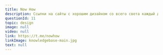 ```yaml
---
title: Now How
description: Ссылки на сайты с хорошим дизайном со всего света каждый день. Great design websites from all over the world every day. Feedback & links to channel → @gurick / @gavrilperov.
questionId: 11
topic: design
image: null
video: null
link: https://t.me/nowhow
linkImage: knowledgebase-main.jpg
text: null
---
```

